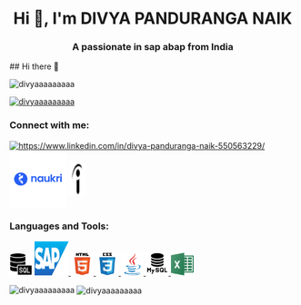 
<h1 align="center">Hi 👋, I'm DIVYA PANDURANGA NAIK</h1>
<h3 align="center">A passionate in sap abap from India</h3>
## Hi there 👋

<!--
**divyaaaaaaaaa/divyaaaaaaaaa** is a ✨ _special_ ✨ repository because its `README.md` (this file) appears on your GitHub profile.

Here are some ideas to get you started:

- 🔭 I’m currently working on **Report**
- 🌱 I’m currently learning **Sap Abap**
- 👯 I’m looking to collaborate on **sap abap**

- 📫 How to reach me: **divyapnaik2000@gmail.com**
- 
-->

<p align="left"> <img src="https://komarev.com/ghpvc/?username=divyaaaaaaaaa&label=Profile%20views&color=0e75b6&style=flat" alt="divyaaaaaaaaa" /> </p>

<p align="left"> <a href="https://github.com/ryo-ma/github-profile-trophy"><img src="https://github-profile-trophy.vercel.app/?username=divyaaaaaaaaa" alt="divyaaaaaaaaa" /></a> </p>



<h3 align="left">Connect with me:</h3>
<p align="left">
<a href="https://linkedin.com/in/https://www.linkedin.com/in/divya-panduranga-naik-550563229/" target="blank"><img align="center" src="https://raw.githubusercontent.com/rahuldkjain/github-profile-readme-generator/master/src/images/icons/Social/linked-in-alt.svg" alt="https://www.linkedin.com/in/divya-panduranga-naik-550563229/" height="30" width="40" /></a>
<a href="https://www.naukri.com/mnjuser/profile?id=&altresid" target="_blank"><img align="center" src="https://github.com/divyaaaaaaaaa/my-assets/blob/main/naukri.jpg" alt="naukri" height="100" width="100"/></a>
  <a href="https://profile.indeed.com/?hl=en_IN&co=IN&from=gnav-indapply-SmartApply&_ga=2.3318832.1001169202.1758709669-1560665365.1738902267" target="_blank"><img align="center" src="https://github.com/divyaaaaaaaaa/my-assets/blob/main/indeed.png" alt="indeed" height="60" width="30"></a>
</p> 

<h3 align="left">Languages and Tools:</h3>
<p align="left"><a href="https://www.w3schools.com/css/https://www.w3schools.com/sql/" target="_blank" rel="noreferrer"><img src="https://github.com/divyaaaaaaaaa/my-assets/blob/main/sql-server.png" alt="sql" width="40" height="40"></a>
  <a href="https://help.sap.com/" target="_blank" rel="noreferrer"><img src="https://github.com/divyaaaaaaaaa/my-assets/blob/main/SAP.png" alt="sap" width="60" height="60"/></a><a href="https://www.w3schools.com/html/default.asp" target="_blank" rel="noreferrer"> <img src="https://raw.githubusercontent.com/devicons/devicon/master/icons/html5/html5-original-wordmark.svg" alt="html5" width="40" height="40"/> </a>
  <a href="https://www.w3schools.com/css/" target="_blank" rel="noreferrer"> <img src="https://raw.githubusercontent.com/devicons/devicon/master/icons/css3/css3-original-wordmark.svg" alt="css3" width="40" height="40"/> </a>
  <a href="https://www.java.com" target="_blank" rel="noreferrer"> <img src="https://raw.githubusercontent.com/devicons/devicon/master/icons/java/java-original.svg" alt="java" width="40" height="40"/> </a>
  <a href="https://www.mysql.com/" target="_blank" rel="noreferrer"> <img src="https://github.com/divyaaaaaaaaa/my-assets/blob/main/database.png" alt="mysql" width="40" height="40"/> </a>
  <a href="https://www.w3schools.com/excel/index.php" target="_blank" rel="noreferrer"> <img src="https://github.com/divyaaaaaaaaa/my-assets/blob/main/excel.png" alt="excel" width="40" height="40"/> </a>

<p><img align="left" src="https://github-readme-stats.vercel.app/api/top-langs?username=divyaaaaaaaaa&show_icons=true&locale=en&layout=compact" alt="divyaaaaaaaaa" /></p>

<p>&nbsp;<img align="center" src="https://github-readme-stats.vercel.app/api?username=divyaaaaaaaaa&show_icons=true&locale=en" alt="divyaaaaaaaaa" /></p>
